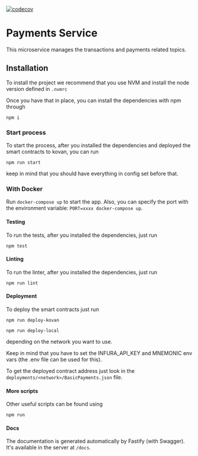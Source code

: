[![codecov](https://codecov.io/gh/GrupoX-FIUBA/payments-service/branch/main/graph/badge.svg?token=O42JMBRSZ2)](https://codecov.io/gh/GrupoX-FIUBA/payments-service)

# Payments Service

This microservice manages the transactions and payments related topics.

## Installation

To install the project we recommend that you use NVM and install the node version defined in `.nvmrc`

Once you have that in place, you can install the dependencies with npm through

`npm i`

### Start process

To start the process, after you installed the dependencies and deployed the smart contracts to kovan, you can run

`npm run start`

keep in mind that you should have everything in config set before that.

### With Docker

Run `docker-compose up` to start the app. Also, you can specify the port with the environment variable: `PORT=xxxx docker-compose up`.

#### Testing

To run the tests, after you installed the dependencies, just run

`npm test`

#### Linting

To run the linter, after you installed the dependencies, just run

`npm run lint`

#### Deployment

To deploy the smart contracts just run

`npm run deploy-kovan`

`npm run deploy-local`

depending on the network you want to use.

Keep in mind that you have to set the INFURA_API_KEY and MNEMONIC env vars (the .env file can be used for this).

To get the deployed contract address just look in the `deployments/<network>/BasicPayments.json` file.

#### More scripts

Other useful scripts can be found using

`npm run`

#### Docs

The documentation is generated automatically by Fastify (with Swagger). It's available in the server at `/docs`.
